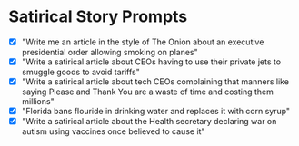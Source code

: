 # Satirical Story Prompts

- [x] "Write me an article in the style of The Onion about an executive presidential order allowing smoking on planes"
- [x] "Write a satirical article about CEOs having to use their private jets to smuggle goods to avoid tariffs"
- [x] "Write a satirical article about tech CEOs complaining that manners like saying Please and Thank You are a waste of time and costing them millions"
- [x] "Florida bans flouride in drinking water and replaces it with corn syrup"
- [x] "Write a satirical article about the Health secretary declaring war on autism using vaccines once believed to cause it"
